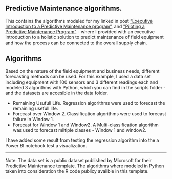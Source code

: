 ## Predictive Maintenance algorithms.

This contains the algorithms modeled for my linked in post [“Executive Introduction to a Predictive Maintenance program”](https://www.linkedin.com/pulse/executive-introduction-predictive-maintenance-program-coronado/), and ["Piloting a Predictive Maintenance Program"](https://www.linkedin.com/pulse/piloting-holistic-predictive-maintenance-program-rodrigo-coronado/) -  where I provided with an executive introduction to a holistic solution to predict maintenance of field equipment and how the process can be connected to the overall supply chain. 

## Algorithms

Based on the nature of the field equipment and business needs, different forecasting methods can be used. For this example, I used a data set including equipment with 100 sensors and 3 different readings each and modeled 3 algorithms with Python, which you can find in the scripts folder - and the datasets are accesible in the data folder. 


- Remaining Usufull Life. Regression algorithms were used to forecast the remaining usefull life.
- Forecast over Window 2. Classification algorithms were used to forecast failure in Window 1. 
- Forecast for Window 1 and Window2. A Multi-classification algorithm was used to forecast miltiple classes - Window 1 and window2.

I have added some result from testing the regression algorithm into the a Power BI notebook test a visualization. 

-------------------------
Note: The data set is a public dataset published by Microsoft for their Predictive Maintenance template. 
The algorithms where modeled in Python taken into consideration the R code publicy availble in this template. 
